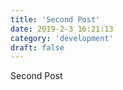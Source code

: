 ```yaml
---
title: 'Second Post'
date: 2019-2-3 16:21:13
category: 'development'
draft: false
---
```


Second Post
